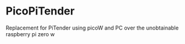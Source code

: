 # PicoPiTender
Replacement for PiTender using picoW and PC over the unobtainable raspberry pi zero w
